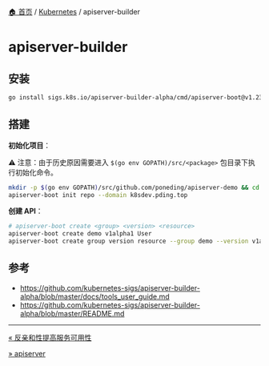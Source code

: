 [🏠 首页](../_index.md) / [Kubernetes](_index.md) / apiserver-builder

# apiserver-builder

## 安装

```bash
go install sigs.k8s.io/apiserver-builder-alpha/cmd/apiserver-boot@v1.23.0
```

## 搭建

**初始化项目**：

⚠️ 注意：由于历史原因需要进入 `$(go env GOPATH)/src/<package>` 包目录下执行初始化命令。

```bash
mkdir -p $(go env GOPATH)/src/github.com/poneding/apiserver-demo && cd $(go env GOPATH)/src/github.com/poneding/apiserver-demo
apiserver-boot init repo --domain k8sdev.pding.top
```

**创建 API**：

```bash
# apiserver-boot create <group> <version> <resource>
apiserver-boot create demo v1alpha1 User
apiserver-boot create group version resource --group demo --version v1alpha1 --kind User
```

## 参考

- <https://github.com/kubernetes-sigs/apiserver-builder-alpha/blob/master/docs/tools_user_guide.md>
- <https://github.com/kubernetes-sigs/apiserver-builder-alpha/blob/master/README.md>

---
[« 反亲和性提高服务可用性](anti-affinity-improves-service-availability.md)

[» apiserver](apiserver.md)
